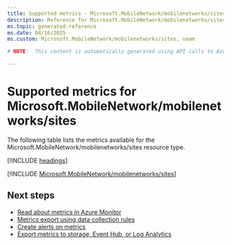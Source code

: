 ```yaml
---
title: Supported metrics - Microsoft.MobileNetwork/mobilenetworks/sites
description: Reference for Microsoft.MobileNetwork/mobilenetworks/sites metrics in Azure Monitor.
ms.topic: generated-reference
ms.date: 04/16/2025
ms.custom: Microsoft.MobileNetwork/mobilenetworks/sites, naam

# NOTE:  This content is automatically generated using API calls to Azure. Any edits made on these files will be overwritten in the next run of the script. 

---
```


  
# Supported metrics for Microsoft.MobileNetwork/mobilenetworks/sites
  
The following table lists the metrics available for the Microsoft.MobileNetwork/mobilenetworks/sites resource type.  
  
  
[!INCLUDE [headings](~/reusable-content/ce-skilling/azure/includes/azure-monitor/reference/metrics/metrics-headings.md)]  
  
 

[!INCLUDE [Microsoft.MobileNetwork/mobilenetworks/sites](~/reusable-content/ce-skilling/azure/includes/azure-monitor/reference/metrics/microsoft-mobilenetwork-mobilenetworks-sites-metrics-include.md)]  



## Next steps

- [Read about metrics in Azure Monitor](/azure/azure-monitor/data-platform)
- [Metrics export using data collection rules](/azure/azure-monitor/essentials/data-collection-metrics)
- [Create alerts on metrics](/azure/azure-monitor/alerts/alerts-overview)
- [Export metrics to storage, Event Hub, or Log Analytics](/azure/azure-monitor/essentials/platform-logs-overview)
